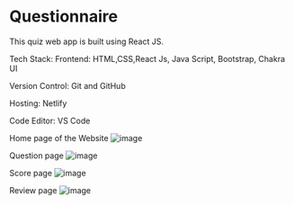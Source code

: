 # Questionnaire
This quiz web app is built using React JS.

Tech Stack:
Frontend: HTML,CSS,React Js, Java Script, Bootstrap, Chakra UI

Version Control: Git and GitHub

Hosting: Netlify

Code Editor: VS Code

Home page of the Website
![image](https://github.com/user-attachments/assets/9c880f1c-2cb3-4409-b4f2-ad2125a50f54)

Question page
![image](https://github.com/user-attachments/assets/8831f494-59f6-4fa8-b469-1364eb814d47)

Score page
![image](https://github.com/user-attachments/assets/74ee1cbe-4271-446f-9127-d19d25526289)

Review page
![image](https://github.com/user-attachments/assets/1846eeb8-3136-4115-a95b-55fba95cc02c)






